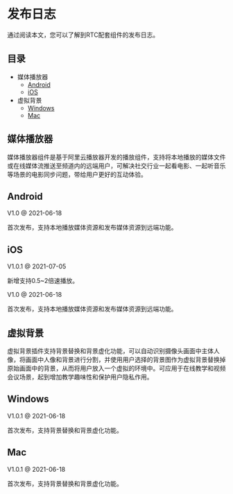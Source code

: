 # 发布日志

通过阅读本文，您可以了解到RTC配套组件的发布日志。

## 目录

-   媒体播放器
    -   [Android](#section_to5_6fo_2hx)
    -   [iOS](#section_rge_edh_ntn)
-   虚拟背景
    -   [Windows](#section_e32_wq9_3he)
    -   [Mac](#section_eaz_kem_ef9)

## 媒体播放器

媒体播放器组件是基于阿里云播放器开发的播放组件，支持将本地播放的媒体文件或在线媒体流推送至频道内的远端用户，可解决社交行业一起看电影、一起听音乐等场景的电影同步问题，带给用户更好的互动体验。

## Android

V1.0 @ 2021-06-18

首次发布，支持本地播放媒体资源和发布媒体资源到远端功能。

## iOS

V1.0.1 @ 2021-07-05

新增支持0.5~2倍速播放。

V1.0 @ 2021-06-18

首次发布，支持本地播放媒体资源和发布媒体资源到远端功能。

## 虚拟背景

虚拟背景插件支持背景替换和背景虚化功能，可以自动识别摄像头画面中主体人像，将画面中人像和背景进行分割，并使用用户选择的背景图作为虚拟背景替换掉原始画面中的背景，从而将用户放入一个虚拟的环境中。可应用于在线教学和视频会议场景，起到增加教学趣味性和保护用户隐私作用。

## Windows

V1.0.1 @ 2021-06-18

首次发布，支持背景替换和背景虚化功能。

## Mac

V1.0.1 @ 2021-06-18

首次发布，支持背景替换和背景虚化功能。

